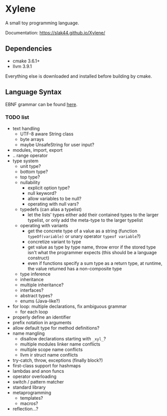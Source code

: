 # Xylene

A small toy programming language.

Documentation: https://slak44.github.io/Xylene/

## Dependencies

- cmake 3.6.1+
- llvm 3.9.1

Everything else is downloaded and installed before building by cmake.

## Language Syntax

EBNF grammar can be found [here](https://github.com/slak44/Xylene/blob/master/grammar.ebnf).

### TODO list
- text handling
  - UTF-8 aware String class
  - byte arrays
  - maybe UnsafeString for user input?
- modules, import, export
- .. range operator
- type system
  - unit type?
  - bottom type?
  - top type?
  - nullability
    - explicit option type?
    - null keyword?
    - allow variables to be null?
    - operating with null vars?
  - typedefs (can alias a typelist)
    - let the lists' types either add their contained types to the larger typelist, or only add the meta-type to the larger typelist
  - operating with variants
    - get the concrete type of a value as a string (function `typeOf(variable)` or unary operator `typeof variable`?)
    - concretize variant to type
    - get value as type by type name, throw error if the stored type isn't what the programmer expects (this should be a language construct)
    - even if functions specify a sum type as a return type, at runtime, the value returned has a non-composite type
  - type inference
  - inheritance
  - multiple inheritance?
  - interfaces?
  - abstract types?
  - enums (Java-like?)
- for loop: multiple declarations, fix ambiguous grammar
  - for each loop
- properly define an identifier
- prefix notation in arguments
- allow default type for method definitions?
- name mangling
  - disallow declarations starting with `_xyl_`?
  - multiple modules linker name conflicts
  - multiple scope name conflicts
  - llvm ir struct name conflicts
- try-catch, throw, exceptions (finally block?)
- first-class support for hashmaps
- lambdas and anon funcs
- operator overloading
- switch / pattern matcher
- standard library
- metaprogramming
  - templates?
  - macros?
- reflection...?
